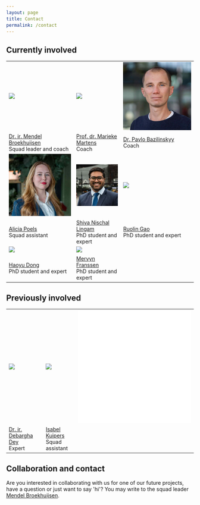 ```yaml
---
layout: page
title: Contact
permalink: /contact
---
```


## Currently involved
<table class="about-people-table">
<tbody>
  <tr>
    <td class="about-people-image"><img src="/assets/img/people/mendel-broekhuijsen.jpg" class="about-person"></td>
    <td class="about-people-image"><img src="/assets/img/people/marieke-martens.jpg" class="about-person"></td>
    <td class="about-people-image"><img src="/assets/img/people/pavlo-bazilinskyy.jpg" class="about-person"></td>
  </tr>
  <tr>
    <td class="about-people-caption"><a href="https://www.linkedin.com/in/mendelbroekhuijsen">Dr. ir. Mendel Broekhuijsen</a><br>Squad leader and coach</td>
    <td class="about-people-caption"><a href="https://www.linkedin.com/in/marieke-martens-30892610">Prof. dr. Marieke Martens</a><br>Coach</td>
    <td class="about-people-caption"><a href="https://bazilinskyy.github.io">Dr. Pavlo Bazilinskyy</a><br>Coach</td>
  </tr>
  <tr>
    <td class="about-people-image"><img src="/assets/img/people/alicia-poels.jpg" class="about-person"></td>
    <td class="about-people-image"><img src="/assets/img/people/nishal-lingam.jpg" class="about-person"></td>
    <td class="about-people-image"><img src="/assets/img/people/ruolin-gao.jpg" class="about-person"></td>
  </tr>
  <tr>
    <td class="about-people-caption"><a href="https://www.linkedin.com/in/alicia-poels-4bb036186">Alicia Poels</a><br>Squad assistant</td>
    <td class="about-people-caption"><a href="https://www.linkedin.com/in/shiva-nischal-lingam">Shiva Nischal Lingam</a><br>PhD student and expert</td>
    <td class="about-people-caption"><a href="https://www.linkedin.com/in/ruolin-gao-731904163">Ruolin Gao</a><br>PhD student and expert</td>
  </tr>
   <tr>
    <td class="about-people-image"><img src="/assets/img/people/haoyu-dong.jpg" class="about-person"></td>
    <td class="about-people-image"><img src="/assets/img/people/mervyn-franssen.jpg" class="about-person"></td>
  </tr>
  <tr>
    <td class="about-people-caption"><a href="https://www.linkedin.com/in/haoyudong">Haoyu Dong</a><br>PhD student and expert</td>
    <td class="about-people-caption"><a href="https://www.linkedin.com/in/mervynfranssen">Mervyn Franssen</a><br>PhD student and expert</td>
  </tr>
</tbody>
</table>

## Previously involved
<table class="about-people-table">
<tbody>
  <tr>
    <td class="about-people-image"><img src="/assets/img/people/debargha-dey.jpg" class="about-person"></td>
    <td class="about-people-image"><img src="/assets/img/people/isabel-kuipers.jpg" class="about-person"></td>
    <td class="about-people-image"><img src="/assets/img/people/white.jpg" class="about-person"></td>
  </tr>
  <tr>
    <td class="about-people-caption"><a href="https://www.linkedin.com/in/deydavedey">Dr. ir. Debargha Dey</a><br>Expert</td>
    <td class="about-people-caption"><a href="https://www.linkedin.com/in/isabel-kuipers-478b4a209">Isabel Kuipers</a><br>Squad assistant</td>
    <td class="about-people-caption"></td>
  </tr>
</tbody>
</table>

## Collaboration and contact
Are you interested in collaborating with us for one of our future projects, have a question or just want to say 'hi'? You may write to the squad leader [Mendel Broekhuijsen](mailto:m.j.broekhuijsen@tue.nl).